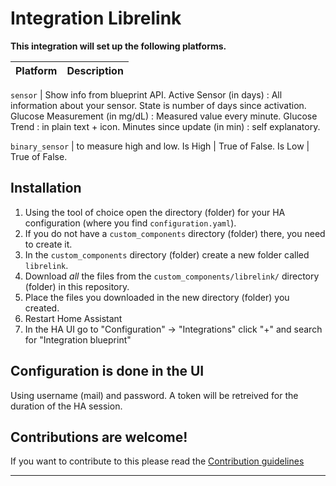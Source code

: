 # Integration Librelink


[integration_librelink]: https://github.com/gillesvs/librelink.git
[buymecoffee]: https://www.buymeacoffee.com/gillesvs

**This integration will set up the following platforms.**

Platform | Description
-- | --

`sensor` | Show info from blueprint API.
Active Sensor (in days) : All information about your sensor. State is number of days since activation.
Glucose Measurement (in mg/dL) : Measured value every minute.
Glucose Trend : in plain text + icon.
Minutes since update (in min) : self explanatory.

`binary_sensor` | to measure high and low.
Is High | True of False.
Is Low  | True of False.

## Installation

1. Using the tool of choice open the directory (folder) for your HA configuration (where you find `configuration.yaml`).
1. If you do not have a `custom_components` directory (folder) there, you need to create it.
1. In the `custom_components` directory (folder) create a new folder called `librelink`.
1. Download _all_ the files from the `custom_components/librelink/` directory (folder) in this repository.
1. Place the files you downloaded in the new directory (folder) you created.
1. Restart Home Assistant
1. In the HA UI go to "Configuration" -> "Integrations" click "+" and search for "Integration blueprint"

## Configuration is done in the UI

Using username (mail) and password.
A token will be retreived for the duration of the HA session.

## Contributions are welcome!

If you want to contribute to this please read the [Contribution guidelines](CONTRIBUTING.md)

***
